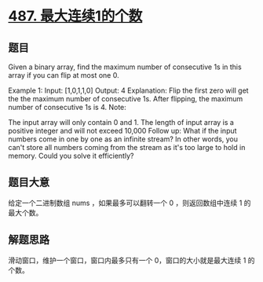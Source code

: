# [487. 最大连续1的个数](https://leetcode.cn/problems/max-consecutive-ones-ii/?envType=study-plan-v2&envId=premium-algo-100)

## 题目

Given a binary array, find the maximum number of consecutive 1s in this array if you can flip at most one 0.

Example 1:
Input: [1,0,1,1,0]
Output: 4
Explanation: Flip the first zero will get the the maximum number of consecutive 1s.
After flipping, the maximum number of consecutive 1s is 4.
Note:

The input array will only contain 0 and 1.
The length of input array is a positive integer and will not exceed 10,000
Follow up:
What if the input numbers come in one by one as an infinite stream? In other words, you can't store all numbers coming from the stream as it's too large to hold in memory. Could you solve it efficiently?

## 题目大意

给定一个二进制数组 nums ，如果最多可以翻转一个 0 ，则返回数组中连续 1 的最大个数。

## 解题思路

滑动窗口，维护一个窗口，窗口内最多只有一个 0，窗口的大小就是最大连续 1 的个数。